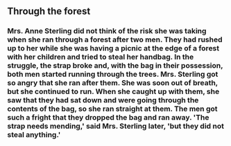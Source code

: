## Through the forest

### Mrs. Anne Sterling did not think of the risk she was taking when she ran through a forest after two men. They had rushed up to her while she was having a picnic at the edge of a forest with her children and tried to steal her handbag. In the struggle, the strap broke and, with the bag in their possession, both men started running through the trees. Mrs. Sterling got so angry that she ran after them. She was soon out of breath, but she continued to run. When she caught up with them, she saw that they had sat down and were going through the contents of the bag, so she ran straight at them. The men got such a fright that they dropped the bag and ran away. 'The strap needs mending,' said Mrs. Sterling later, 'but they did not steal anything.'

